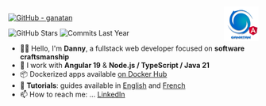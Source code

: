 <img src="./ui/ganatan-about-github.png" align="right" width="70" height="70" alt="logo ganatan">

[![GitHub - ganatan](https://img.shields.io/github/followers/ganatan?label=GitHub&style=social)](https://github.com/ganatan)

![GitHub Stars](https://img.shields.io/badge/★%20Stars-1.6k-blue?style=flat-square&logo=github)
![Commits Last Year](https://img.shields.io/badge/Commits-1145-blue?style=flat-square&logo=git)

- 🧑‍💻 Hello, I'm **Danny**, a fullstack web developer focused on **software craftsmanship**
- 🔧 I work with **Angular 19** & **Node.js / TypeScript / Java 21**
- 📦 Dockerized apps available [on Docker Hub](https://hub.docker.com/u/ganatan)
- 🧭 **Tutorials**: guides available in [English](https://www.ganatan.com/en/tutorials) and [French](https://www.ganatan.com/tutorials)
- 📫 How to reach me: ... [LinkedIn](https://www.linkedin.com/in/dannyganatan)